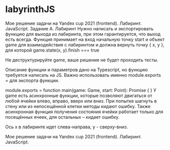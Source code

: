 # labyrinthJS
Мое решение задачи на Yandex cup 2021 (frontend). Лабиринт. JavaScript.
Задание
A. Лабиринт
Нужно написать и экспортировать функцию для выхода из лабиринта, при этом гарантируется, что выход есть всегда. Функция принимает на вход начальную точку start и объект game для взаимодействия с лабиринтом и должна вернуть точку { x, y }, для которой game.state(x, y).finish === true

Не деструктурируйте game, ваше решение не будет проходить тесты.

Описание функции и параметров дано на Typescript, но функцию требуется написать на JS. Важно использовать именно module.exports = для экспорта функции.

module.exports = function main(game: Game, start: Point): Promise<Point> {
}
У game есть асинхронные функции, которые позволяют двигаться от любой ячейки влево, вправо, вверх или вниз. При попытке шагнуть в стену или из непосещённой клетки методы кидают ошибку. Также асинхронная функция получения состояния ячейки работает только для посещённых ячеек, для остальных – кидает ошибку.

Ось x в лабиринте идет слева-направа, y - сверху-вниз.
  
  
Мое решение задачи на Yandex cup 2021 (frontend). Лабиринт. JavaScript.
